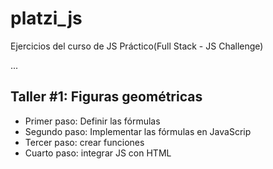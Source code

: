 # platzi_js
Ejercicios del curso de JS Práctico(Full Stack - JS Challenge)

...
## Taller #1: Figuras geométricas

- Primer paso: Definir las fórmulas
- Segundo paso: Implementar las fórmulas en JavaScrip
- Tercer paso: crear funciones
- Cuarto paso: integrar JS con HTML 
